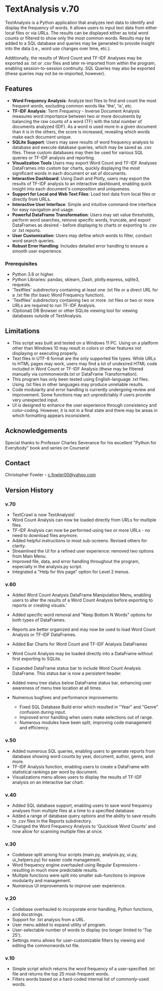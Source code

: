 # TextAnalysis v.70

TextAnalysis is a Python application that analyzes text data to identify and display the frequency of words. It allows users to input text data from either local files or via URLs. The results can be displayed either as total word counts or filtered to show only the most common words. Results may be added to a SQL database and queries may be generated to provide insight into the data (i.e., word use changes over time, etc.). 

Additionally, the results of Word Count and TF-IDF Analyses may be exported as .txt or .csv files and later re-imported from within the program, enabling session-to-session continuity. SQL Queries may also be exported (these queries may not be re-imported, however).

## Features
- **Word Frequency Analysis**: Analyze text files to find and count the most frequent words, excluding common words like 'the', 'is', etc.
- **TF-IDF Analysis**: Term Frequency - Inverse Document Analysis measures word importance between two or more documents by balancing the raw counts of a word (TF) with the total number of documents analyzed (IDF). As a word is used more in a given document than it is in the others, the score is increased, revealing which words make each document unique.
- **SQLite Support**: Users may save results of word frequency analysis to database and execute database queries, which may be saved as .csv files. These custom databases may then be used for various SQL queries or TF-IDF analysis and reporting.
- **Visualization Tools** Users may export Word Count and TF-IDF Analyses DataFrames into custom bar charts, quickly displaying the most significant words in each document or set of documents.
- **Interactive Dashboard**: Using Dash and Plotly, users may export the results of TF-IDF analysis to an interactive dashboard, enabling quick insight into each document's composition and uniqueness.
- **Support for Local and Web Text Files**: Load text data from local files or directly from URLs.
- **Interactive User Interface**: Simple and intuitive command-line interface for easy navigation and usage.
- **Powerful DataFrame Transformation**: Users may set value thresholds, perform word searches, remove specific words, truncate, and export DataFrames as desired - before displaying to charts or exporting to .csv or .txt reports.
- **User Customization**: Users may define which words to filter, conduct word search queries.
- **Robust Error Handling**: Includes detailed error handling to ensure a smooth user experience.

### Prerequisites
- Python 3.8 or higher.
- Python Libraries: pandas, sklearn, Dash, plotly.express, sqlite3, requests.
- 'Textfiles' subdirectory containing at least one .txt file or a direct URL for a .txt file (for basic Word Frequency function).
- 'Textfiles' subdirectory containing two or more .txt files or two or more URLs are required to run TF-IDF Analysis.
- (Optional) DB Browser or other SQLite viewing tool for viewing databases outside of TextAnalysis.

## Limitations
- This script was built and tested on a Windows 11 PC. Using on a platform other than Windows 10 may result in colors or other features not displaying or executing properly.
- Text files in UTF-8 format are the only supported file types. While URLs to HTML pages may work, users may find a lot of undesired HTML code included in Word Count or TF-IDF Analysis (these may be filtered manually via commonwords.txt or DataFrame Transformation).
- This program has only been tested using English-language .txt files. Using .txt files in other languages may produce unreliable results.
- Code modularity and error handling is currently undergoing review and improvement. Some functions may act unpredictably if users provide very unexpected input.
- UI is designed to enhance the user experience through consistency and color-coding. However, it is not in a final state and there may be areas in which formatting appears inconsistent.

## Acknowledgements
Special thanks to Professor Charles Severance for his excellent "Python for Everybody" book and series on Coursera!

## Contact
Christopher Fowler - c.fowler00@yahoo.com

## Version History

### v.70
- TextCrawl is now TextAnalysis!
- Word Count Analysis can now be loaded directly from URLs for multiple files.
- TF-IDF Analysis can now be performed using two or more URLs - no need to download files anymore.
- Added helpful instructions to most sub-screens. Revised others for clarity.
- Streamlined the UI for a refined user experience: removed two options from Main Menu.
- Improved file, data, and error handling throughout the program, especially in the analysis.py script.
- Integrated a "Help for this page" option for Level 2 menus.

### v.60
- Added Word Count Analysis DataFrame Manipulation Menu, enabling users to alter the results of a Word Count Analysis before exporting to reports or creating visuals.'
- Added specific word removal and "Keep Bottom N Words" options for both types of DataFrames.
- Reports are better organized and may now be used to load Word Count Analysis or TF-IDF DataFrames.
- Added Bar Charts for Word Count and TF-IDF Analysis DataFrames
- Word Count Analysis may be loaded directly into a DataFrame without first exporting to SQLite.
- Expanded DataFrame status bar to include Word Count Analysis DataFrame. This status bar is now a persistent header.
- Added menu tree status below DataFrame status bar, enhancing user awareness of menu tree location at all times.

- Numerous bugfixes and performance improvements:
  - Fixed SQL Database Build error which resulted in "Year" and "Genre" confusion during input.
  - Improved error handling when users make selections out of range.
  - Numerous modules have been split, improving code management and efficiency.

### v.50
- Added numerous SQL queries, enabling users to generate reports from database showing word counts by year, document, author, genre, and more.
- TF-IDF Analysis function, enabling users to create a DataFrame with statistical rankings per word by document.
- Visualizations menu allows users to display the results of TF-IDF analysis on an interactive bar chart.

### v.40
- Added SQL database support, enabling users to save word frequency analyses from multiple files at a time to a specified database.
- Added a range of database query options and the ability to save results to .csv files in the Reports subdirectory.
- Changed the Word Frequency Analysis to 'Quicklook Word Counts' and now allow for scanning multiple files at once.

### v.30
- Codebase split among four scripts (main.py, analysis.py, ui.py, ui_helpers.py) for easier code management.
- Word frequency engine overhauled using Regular Expressions - resulting in much more predictable results.
- Multiple functions were split into smaller sub-functions to improve modularity and management.
- Numerous UI improvements to improve user experience.

### v.20
- Codebase overhauled to incorporate error handling, Python functions, and docstrings.
- Support for .txt analysis from a URL.
- User menu added to expand utility of program.
- User-selectable number of words to display (no longer limited to 'Top 25').
- Settings menu allows for user-customizable filters by viewing and editing the commonwords.txt file.


### v.10
- Simple script which returns the word frequency of a user-specified .txt file and returns the top 25 most-frequent words.
- Filters words based on a hard-coded internal list of commonly-used words.
